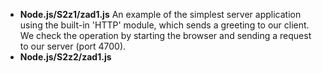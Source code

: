 * **Node.js/S2z1/zad1.js**
    An example of the simplest server application using the built-in 'HTTP' module, which sends a greeting to our client. 
    We check the operation by starting the browser and sending a request to our server (port 4700).
* **Node.js/S2z2/zad1.js**
  
